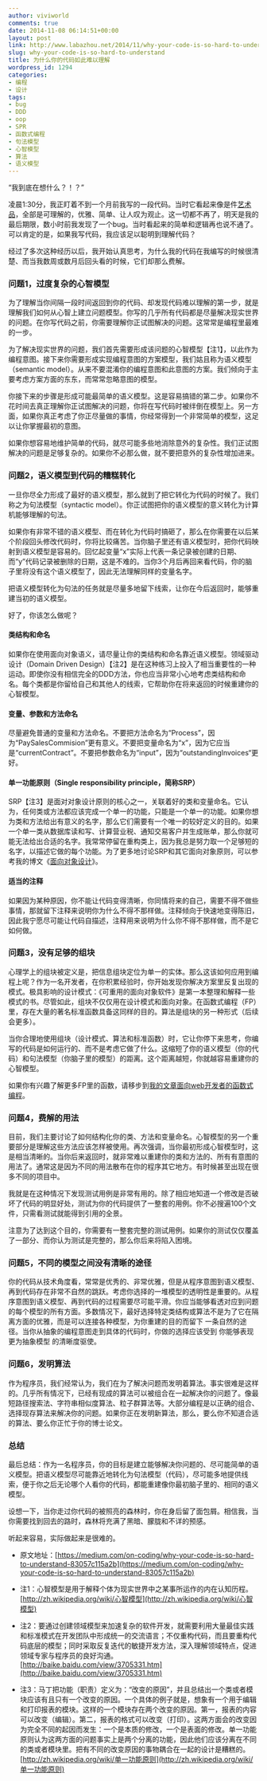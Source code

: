 ```yaml
---
author: viviworld
comments: true
date: 2014-11-08 06:14:51+00:00
layout: post
link: http://www.labazhou.net/2014/11/why-your-code-is-so-hard-to-understand/
slug: why-your-code-is-so-hard-to-understand
title: 为什么你的代码如此难以理解
wordpress_id: 1294
categories:
- 编程
- 设计
tags:
- bug
- DDD
- oop
- SPR
- 函数式编程
- 句法模型
- 心智模型
- 算法
- 语义模型
---
```


“我到底在想什么？！？”

凌晨1:30分，我正盯着不到一个月前我写的一段代码。当时它看起来像是件[艺术品](http://www.labazhou.net/2014/11/programming-art-and-software-craftsmanship/)，全部是可理解的，优雅、简单、让人叹为观止。这一切都不再了，明天是我的最后期限，数小时前我发现了一个bug。当时看起来的简单和逻辑再也说不通了。可以肯定的是，如果我写代码，我应该足以聪明到理解代码？

经过了多次这种经历以后，我开始认真思考，为什么我的代码在我编写的时候很清楚、而当我数周或数月后回头看的时候，它们却那么费解。


### 问题1，过度复杂的心智模型


为了理解当你间隔一段时间返回到你的代码、却发现代码难以理解的第一步，就是理解我们如何从心智上建立问题模型。你写的几乎所有代码都是尽量解决现实世界的问题。在你写代码之前，你需要理解你正试图解决的问题。这常常是编程里最难的一步。

为了解决现实世界的问题，我们首先需要形成该问题的心智模型【注1】，以此作为编程意图。接下来你需要形成实现编程意图的方案模型，我们姑且称为语义模型（semantic model）。从来不要混淆你的编程意图和此意图的方案。我们倾向于主要考虑方案方面的东东，而常常忽略意图的模型。

你接下来的步骤是形成可能最简单的语义模型。这是容易搞错的第二步。如果你不花时间去真正理解你正试图解决的问题，你将在写代码时被绊倒在模型上。另一方面，如果你真正考虑了你正尽量做的事情，你经常得到一个非常简单的模型，这足以让你掌握最初的意图。

如果你想容易地维护简单的代码，就尽可能多些地消除意外的复杂性。我们正试图解决的问题是足够复杂的。如果你不必那么做，就不要把意外的复杂性增加进来。


### 问题2，语义模型到代码的糟糕转化


一旦你尽全力形成了最好的语义模型，那么就到了把它转化为代码的时候了。我们称之为句法模型（syntactic model）。你正试图把你的语义模型的意义转化为计算机能够理解的句法。

如果你有非常不错的语义模型、而在转化为代码时搞砸了，那么在你需要在以后某个阶段回头修改代码时，你将比较痛苦。当你脑子里还有语义模型时，把你代码映射到语义模型是容易的。回忆起变量“x”实际上代表一条记录被创建的日期、而“y”代码记录被删除的日期，这是不难的。当你3个月后再回来看代码，你的脑子里将没有这个语义模型了，因此无法理解同样的变量名字。

把语义模型转化为句法的任务就是尽量多地留下线索，让你在今后返回时，能够重建当初的语义模型。

好了，你该怎么做呢？


#### 类结构和命名


如果你在使用面向对象语义，请尽量让你的类结构和命名靠近语义模型。领域驱动设计（Domain Driven Design）【注2】是在这种练习上投入了相当重要性的一种运动。即使你没有相信完全的DDD方法，你也应当非常小心地考虑类结构和命名。每个类都是你留给自己和其他人的线索，它帮助你在将来返回的时候重建你的心智模型。


#### 变量、参数和方法命名


尽量避免普通的变量和方法命名。不要把方法命名为“Process”，因为“PaySalesCommision”更有意义。不要把变量命名为“x”，因为它应当是“currentContract”。不要把参数命名为“input”，因为“outstandingInvoices“更好。


#### 单一功能原则（Single responsibility principle，简称SRP）


SRP【注3】是面对对象设计原则的核心之一，关联着好的类和变量命名。它认为，任何类或方法都应该完成一个单一的功能，只能是一个单一的功能。如果你想为类和方法给出有意义的名字，那么它们需要有一个唯一的较好定义的目的。如果一个单一类从数据库读和写、计算营业税、通知交易客户并生成账单，那么你就可能无法给出合适的名字。我常常停留在重构类上，因为我总是努力取一个足够短的名字，以描述它做的每个功能。为了更多地讨论SRP和其它面向对象原则，可以参考我的博文《[面向对象设计](http://aestheticio.com/become-web-developer-part-3-object-oriented-design/)》。


#### 适当的注释


如果因为某种原因，你不能让代码变得清晰，你同情将来的自己，需要不得不做些事情，那就留下注释来说明你为什么不得不那样做。注释倾向于快速地变得陈旧，因此我宁愿尽可能让代码自描述，注释用来说明为什么你不得不那样做，而不是它如何做。


### 问题3，没有足够的组块


心理学上的组块被定义是，把信息组块定位为单一的实体。那么这该如何应用到编程上呢？作为一名开发者，在你积累经验时，你开始发现你解决方案里反复出现的模式。极具影响的设计模式：《可重用的面向对象软件》是第一本整理和解释一些模式的书。尽管如此，组块不仅仅用在设计模式和面向对象。在函数式编程（FP）里，存在大量的著名标准函数具备这同样的目的。算法是组块的另一种形式（后续会更多）。

当你合理地使用组块（设计模式、算法和标准函数）时，它让你停下来思考，你编写的代码是如何运行的、而不是考虑它做了什么。这缩短了你的语义模型（你的代码）和句法模型（你脑子里的模型）的距离。这个距离越短，你就越容易重建你的心智模型。

如果你有兴趣了解更多FP里的函数，请移步到[我的文章面向web开发者的函数式编程](http://aestheticio.com/become-web-developer-part-4-functional-programming/)。


### 问题4，费解的用法


目前，我们主要讨论了如何结构化你的类、方法和变量命名。心智模型的另一个重要部分是理解这些方法应该怎样被使用。再次强调，当你最初形成心智模型时，这是相当清晰的。当你后来返回时，就非常难以重建你的类和方法的、所有有意图的用法了。通常这是因为不同的用法散布在你的程序其它地方。有时候甚至出现在很多不同的项目中。

我就是在这种情况下发现测试用例是非常有用的。除了相应地知道一个修改是否破坏了代码的明显好处，测试为你的代码提供了一整套的用例。你不必搜遍100个文件，只需看测试就能得到引用的全景。

注意为了达到这个目的，你需要有一整套完整的测试用例。如果你的测试仅仅覆盖了一部分、而你认为测试是完整的，那么你后来将陷入困境。


### 问题5，不同的模型之间没有清晰的途径


你的代码从技术角度看，常常是优秀的、非常优雅，但是从程序意图到语义模型、再到代码存在非常不自然的跳跃。考虑你选择的一堆模型的透明性是重要的。从程序意图到语义模型、再到代码的过程需要尽可能平滑。你应当能够看透对应到问题的每个模型的所有方面。多数情况下，最好选择特定类结构或算法不是为了它在隔离方面的优雅，而是可以连接各种模型，为你重建的目的而留下 一条自然的途径。当你从抽象的编程意图走到具体的代码时，你做的选择应该受到 你能够表现更为抽象模型 的清晰度驱使。


### 问题6，发明算法


作为程序员，我们经常认为，我们在为了解决问题而发明着算法。事实很难是这样的。几乎所有情况下，已经有现成的算法可以被组合在一起解决你的问题了。像最短路径搜索法、字符串相似度算法、粒子群算法等。大部分编程是以正确的组合、选择现存算法来解决你的问题。如果你正在发明新算法，那么，要么你不知道合适的算法、要么你正忙于你的博士论文。


### 总结


最后总结：作为一名程序员，你的目标是建立能够解决你问题的、尽可能简单的语义模型。把语义模型尽可能靠近地转化为句法模型（代码），尽可能多地提供线索，便于你之后无论哪个人看你的代码，都能重建像你最初脑子里的、相同的语义模型。

设想一下，当你走过你代码的被照亮的森林时，你在身后留了面包屑。相信我，当你需要找到回去的路时，森林将充满了黑暗、朦胧和不详的预感。

听起来容易，实际做起来是很难的。



	
  * 原文地址：[https://medium.com/on-coding/why-your-code-is-so-hard-to-understand-83057c115a2b](https://medium.com/on-coding/why-your-code-is-so-hard-to-understand-83057c115a2b)

	
  * 注1：心智模型是用于解释个体为现实世界中之某事所运作的内在认知历程。[http://zh.wikipedia.org/wiki/心智模型](http://zh.wikipedia.org/wiki/心智模型)

	
  * 注2：要通过创建领域模型来加速复杂的软件开发，就需要利用大量最佳实践和标准模式在开发团队中形成统一的交流语言；不仅重构代码，而且要重构代码底层的模型；同时采取反复迭代的敏捷开发方法，深入理解领域特点，促进领域专家与程序员的良好沟通。[http://baike.baidu.com/view/3705331.htm](http://baike.baidu.com/view/3705331.htm)

	
  * 注3：马丁把功能（职责）定义为：“改变的原因”，并且总结出一个类或者模块应该有且只有一个改变的原因。一个具体的例子就是，想象有一个用于编辑和打印报表的模块。这样的一个模块存在两个改变的原因。第一，报表的内容可以改变（编辑）。第二，报表的格式可以改变（打印）。这两方面会的改变因为完全不同的起因而发生：一个是本质的修改，一个是表面的修改。单一功能原则认为这两方面的问题事实上是两个分离的功能，因此他们应该分离在不同的类或者模块里。把有不同的改变原因的事物耦合在一起的设计是糟糕的。[http://zh.wikipedia.org/wiki/单一功能原则](http://zh.wikipedia.org/wiki/单一功能原则)


